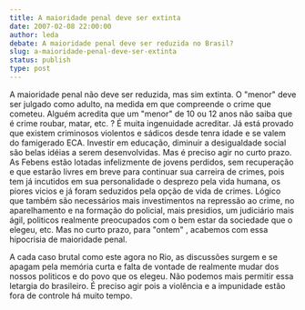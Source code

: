 ```yaml
---
title: A maioridade penal deve ser extinta
date: 2007-02-08 22:00:00
author: leda
debate: A maioridade penal deve ser reduzida no Brasil?
slug: a-maioridade-penal-deve-ser-extinta
status: publish 
type: post
---
```


A maioridade penal não deve ser reduzida, mas sim extinta. O "menor" deve ser julgado como adulto, na medida em que compreende o crime que cometeu. Alguém acredita que um "menor" de 10 ou 12 anos não saiba que é crime roubar, matar, etc. ? É muita ingenuidade acreditar. Já está provado que existem criminosos violentos e sádicos desde tenra idade e se valem do famigerado ECA. Investir em educação, diminuir a desigualdade social são belas idéias a serem desenvolvidas. Mas é preciso agir no curto prazo. As Febens estão lotadas infelizmente de jovens perdidos, sem recuperação e que estarão livres em breve para continuar sua carreira de crimes, pois tem já incutidos em sua personalidade o desprezo pela vida humana, os piores vicios e já foram seduzidos pela opção de vida de crimes. Lógico que também são necessários mais investimentos na repressão ao crime, no aparelhamento e na formação do policial, mais presidios, um judiciário mais ágil, politicos realmente preocupados com o bem estar da sociedade que o elegeu, etc. Mas no curto prazo, para "ontem" , acabemos com essa hipocrisia de maioridade penal.   

A cada caso brutal como este agora no Rio, as discussões surgem e se apagam pela memória curta e falta de vontade de realmente mudar dos nossos politicos e do povo que os elegeu. Não podemos mais permitir essa letargia do brasileiro. É preciso agir pois a violência e a impunidade estão fora de controle há muito tempo.
